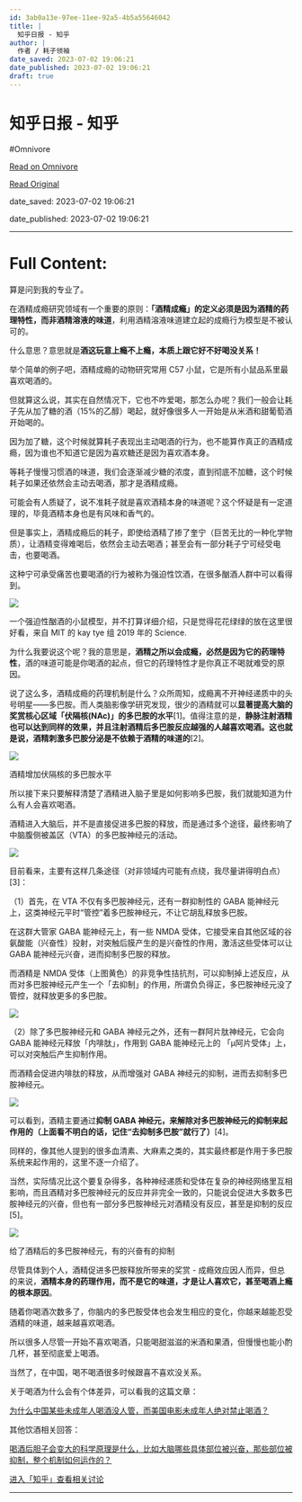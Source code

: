 ```yaml
---
id: 3ab0a13e-97ee-11ee-92a5-4b5a55646042
title: |
  知乎日报 - 知乎
author: |
  作者 / 耗子领袖
date_saved: 2023-07-02 19:06:21
date_published: 2023-07-02 19:06:21
draft: true
---
```


# 知乎日报 - 知乎
#Omnivore

[Read on Omnivore](https://omnivore.app/me/-18c578e509a)

[Read Original](https://daily.zhihu.com/story/9763334)

date_saved: 2023-07-02 19:06:21

date_published: 2023-07-02 19:06:21

--- 

# Full Content: 

算是问到我的专业了。

在酒精成瘾研究领域有一个重要的原则：**「酒精成瘾」的定义必须是因为酒精的药理特性，而非酒精溶液的味道**，利用酒精溶液味道建立起的成瘾行为模型是不被认可的。

什么意思？意思就是**酒这玩意上瘾不上瘾，本质上跟它好不好喝没关系！**

举个简单的例子吧，酒精成瘾的动物研究常用 C57 小鼠，它是所有小鼠品系里最喜欢喝酒的。

但就算这么说，其实在自然情况下，它也不咋爱喝，那怎么办呢？我们一般会让耗子先从加了糖的酒（15%的乙醇）喝起，就好像很多人一开始是从米酒和甜葡萄酒开始喝的。

因为加了糖，这个时候就算耗子表现出主动喝酒的行为，也不能算作真正的酒精成瘾，因为谁也不知道它是因为喜欢糖还是因为喜欢酒本身。

等耗子慢慢习惯酒的味道，我们会逐渐减少糖的浓度，直到彻底不加糖，这个时候耗子如果还依然会主动去喝酒，那才是酒精成瘾。

可能会有人质疑了，说不准耗子就是喜欢酒精本身的味道呢？这个怀疑是有一定道理的，毕竟酒精本身也是有风味和香气的。

但是事实上，酒精成瘾后的耗子，即使给酒精了掺了奎宁（巨苦无比的一种化学物质），让酒精变得难喝后，依然会主动去喝酒；甚至会有一部分耗子宁可经受电击，也要喝酒。

这种宁可承受痛苦也要喝酒的行为被称为强迫性饮酒，在很多酗酒人群中可以看得到。

![](https://proxy-prod.omnivore-image-cache.app/0x0,seje7MyQbDhvculHQBY0pG9BrI6qGebqghRYxunqvZyc/https://pic1.zhimg.com/v2-fe31ce6e3c8c4b734541d7909e2c38f0_720w.jpg?source=8673f162)

一个强迫性酗酒的小鼠模型，并不打算详细介绍，只是觉得花花绿绿的放在这里很好看，来自 MIT 的 kay tye 组 2019 年的 Science.

为什么我要说这个呢？我的意思是，**酒精之所以会成瘾，必然是因为它的药理特性**，酒的味道可能是你喝酒的起点，但它的药理特性才是你真正不喝就难受的原因。

说了这么多，酒精成瘾的药理机制是什么？众所周知，成瘾离不开神经递质中的头号明星——多巴胺。而人类脑影像学研究发现，很少的酒精就可以**显著提高大脑的奖赏核心区域「伏隔核(NAc)」的多巴胺的水平**\[1\]。值得注意的是，**静脉注射酒精也可以达到同样的效果，**并且注射酒精后多巴胺反应越强的人越喜欢喝酒。这也就是说，酒精刺激多巴胺分泌是**不依赖于酒精的味道的**\[2\]。

![](https://proxy-prod.omnivore-image-cache.app/0x0,sZALyUv9ZfS1XAabvJhbyHMcDwc_jikMNuZt8z7zgLAc/https://picx.zhimg.com/v2-b41962fa1664fb2087b4b6a4a56a1215_720w.jpg?source=8673f162)

酒精增加伏隔核的多巴胺水平

所以接下来只要解释清楚了酒精进入脑子里是如何影响多巴胺，我们就能知道为什么有人会喜欢喝酒。

酒精进入大脑后，并不是直接促进多巴胺的释放，而是通过多个途径，最终影响了中脑腹侧被盖区（VTA）的多巴胺神经元的活动。

![](https://proxy-prod.omnivore-image-cache.app/0x0,sMQ1Dkqfmnbe0j5ldSDs60Twl4SPGwDZnuAQen4tFPw8/https://picx.zhimg.com/v2-f52e1c0d45fa185d2df918cef765ccb1_720w.jpg?source=8673f162)

目前看来，主要有这样几条途径（对非领域内可能有点绕，我尽量讲得明白点）\[3\]：

（1）首先，在 VTA 不仅有多巴胺神经元，还有一群抑制性的 GABA 能神经元上，这类神经元平时“管控”着多巴胺神经元，不让它胡乱释放多巴胺。

在这群大管家 GABA 能神经元上，有一些 NMDA 受体，它接受来自其他区域的谷氨酸能（兴奋性）投射，对突触后膜产生的是兴奋性的作用，激活这些受体可以让 GABA 能神经元兴奋，进而抑制多巴胺的释放。

而酒精是 NMDA 受体（上图黄色）的非竞争性拮抗剂，可以抑制掉上述反应，从而对多巴胺神经元产生一个「去抑制」的作用，所谓负负得正，多巴胺神经元没了管控，就释放更多的多巴胺。

![](https://proxy-prod.omnivore-image-cache.app/0x0,swsu74OUtNREuvBgCiK4mpQ3lv1OWe6k-Be_g641qjoU/https://picx.zhimg.com/v2-28fffe38e50b95f77f219fe51b5b161f_720w.jpg?source=8673f162)

（2）除了多巴胺神经元和 GABA 神经元之外，还有一群阿片肽神经元，它会向 GABA 能神经元释放「内啡肽」，作用到 GABA 能神经元上的 「μ阿片受体」上，可以对突触后产生抑制作用。

而酒精会促进内啡肽的释放，从而增强对 GABA 神经元的抑制，进而去抑制多巴胺神经元。

![](https://proxy-prod.omnivore-image-cache.app/0x0,soX_CtVeA2IqN81Z8PmkQLqQ4z7_ifr7io1BO4Ak2cIQ/https://pica.zhimg.com/v2-937ab60bc115e8556b49ec6b1d7a38b1_720w.jpg?source=8673f162)

可以看到，酒精主要通过**抑制 GABA 神经元，来解除对多巴胺神经元的抑制来起作用的（上面看不明白的话，记住“去抑制多巴胺”就行了）**\[4\]。

同样的，像其他人提到的很多血清素、大麻素之类的，其实最终都是作用于多巴胺系统来起作用的，这里不逐一介绍了。

当然，实际情况比这个要复杂得多，各种神经递质和受体在复杂的神经网络里互相影响，而且酒精对多巴胺神经元的反应并非完全一致的，只能说会促进大多数多巴胺神经元的兴奋，但也有一部分多巴胺神经元对酒精没有反应，甚至是抑制的反应\[5\]。

![](https://proxy-prod.omnivore-image-cache.app/0x0,sUj9cKzLufKZKWhDXx7DJDIL8t-2NFOHIMJNZFf-eYLA/https://picx.zhimg.com/v2-9464d9509d6bc3ddcad0d52278548983_720w.jpg?source=8673f162)

给了酒精后的多巴胺神经元，有的兴奋有的抑制

尽管具体到个人，酒精促进多巴胺释放所带来的奖赏 - 成瘾效应因人而异，但总的来说，**酒精本身的药理作用，而不是它的味道，才是让人喜欢它，甚至喝酒上瘾的根本原因**。

随着你喝酒次数多了，你脑内的多巴胺受体也会发生相应的变化，你越来越能忍受酒精的味道，越来越喜欢喝酒。

所以很多人尽管一开始不喜欢喝酒，只能喝甜滋滋的米酒和果酒，但慢慢也能小酌几杯，甚至彻底爱上喝酒。

当然了，在中国，喝不喝酒很多时候跟喜不喜欢没关系。

关于喝酒为什么会有个体差异，可以看我的这篇文章：

[为什么中国某些未成年人喝酒没人管，而美国电影未成年人绝对禁止喝酒？](https://www.zhihu.com/question/19834918/answer/760603752)

其他饮酒相关回答：

[喝酒后胆子会变大的科学原理是什么，比如大脑哪些具体部位被兴奋，那些部位被抑制，整个机制如何运作的？](https://www.zhihu.com/question/315176173/answer/1679877889)

[进入「知乎」查看相关讨论](https://www.zhihu.com/question/309021192) 

---

